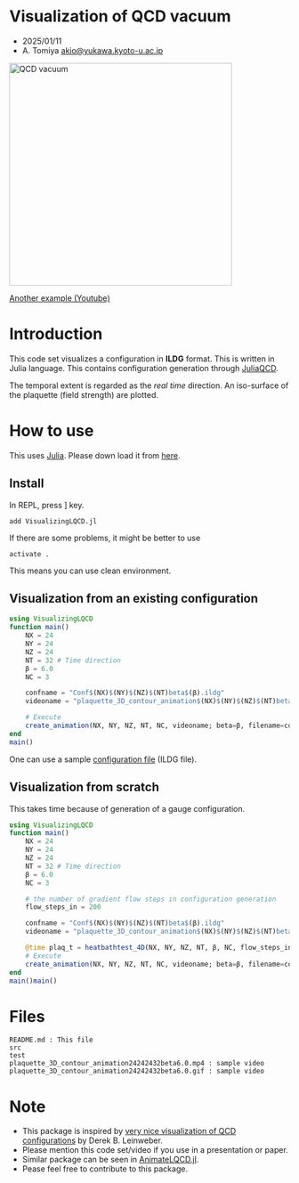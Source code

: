 # Visualization of QCD vacuum

- 2025/01/11
- A. Tomiya akio@yukawa.kyoto-u.ac.jp 

<img src="plaquette_3D_contour_animation24242432beta6.0.gif" alt="QCD vacuum" width="400">

[Another example (Youtube)](http://youtube.com/shorts/nscMhDamzfg)

# Introduction

This code set visualizes a configuration in **ILDG** format. This is written in Julia language. This contains configuration generation through [JuliaQCD](https://github.com/JuliaQCD).

The temporal extent is regarded as the *real time* direction. An iso-surface of the plaquette (field strength) are plotted.

# How to use

This uses [Julia](https://julialang.org/).
Please down load it from [here](https://julialang.org/downloads/).

## Install
In REPL, press ] key. 
```
add VisualizingLQCD.jl
```
If there are some problems, it might be better to use 
```
activate .
```
This means you can use clean environment. 

## Visualization from an existing configuration

```julia
using VisualizingLQCD
function main()
    NX = 24
    NY = 24
    NZ = 24
    NT = 32 # Time direction
    β = 6.0
    NC = 3

    confname = "Conf$(NX)$(NY)$(NZ)$(NT)beta$(β).ildg"
    videoname = "plaquette_3D_contour_animation$(NX)$(NY)$(NZ)$(NT)beta$(β).mp4"

    # Execute
    create_animation(NX, NY, NZ, NT, NC, videoname; beta=β, filename=confname)
end
main()
```

One can use a sample [configuration file](https://www.dropbox.com/scl/fi/ujkmaeszcm33gku7kl67v/Conf24242432beta6.0.ildg?rlkey=4fyzg3krxsy7azlcjgl68nvsm&dl=0) (ILDG file).

## Visualization from scratch

This takes time because of generation of a gauge configuration.

```julia
using VisualizingLQCD
function main()
    NX = 24
    NY = 24
    NZ = 24
    NT = 32 # Time direction
    β = 6.0
    NC = 3

    # the number of gradient flow steps in configuration generation
    flow_steps_in = 200

    confname = "Conf$(NX)$(NY)$(NZ)$(NT)beta$(β).ildg"
    videoname = "plaquette_3D_contour_animation$(NX)$(NY)$(NZ)$(NT)beta$(β).mp4"

    @time plaq_t = heatbathtest_4D(NX, NY, NZ, NT, β, NC, flow_steps_in, confname)
    # Execute
    create_animation(NX, NY, NZ, NT, NC, videoname; beta=β, filename=confname)
end
main()main()
```

# Files

```
README.md : This file 
src
test
plaquette_3D_contour_animation24242432beta6.0.mp4 : sample video
plaquette_3D_contour_animation24242432beta6.0.gif : sample video
```



# Note

- This package is inspired by [very nice visualization of QCD configurations](http://www.physics.adelaide.edu.au/theory/staff/leinweber/VisualQCD/Nobel/) by Derek B. Leinweber.
- Please mention this code set/video if you use in a presentation or paper.
- Similar package can be seen in [AnimateLQCD.jl](https://github.com/akio-tomiya/AnimateLQCD.jl).
- Pease feel free to contribute to this package.

